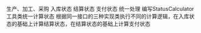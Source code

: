 生产、加工、采购
入库状态
结算状态
支付状态
统一处理
编写StatusCalculator工具类统一计算状态
根据同一接口的三种实现类执行不同的计算逻辑，在入库状态的基础上计算结算状态，在结算状态的基础上计算支付状态
